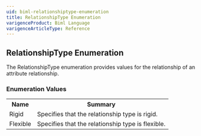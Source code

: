 ```yaml
---
uid: biml-relationshiptype-enumeration
title: RelationshipType Enumeration
varigenceProduct: Biml Language
varigenceArticleType: Reference
---
```


## RelationshipType Enumeration<div class="LanguageSummary"><div class ="SummaryItem">The RelationshipType enumeration provides values for the relationship of an attribute relationship.</div></div><div class="EnumValueGroup">### Enumeration Values<table id="EnumValue" class="MemberList"><tbody><tr><th class="MemberNameColumnHeader">Name</th><th class="MemberSummaryColumnHeader">Summary</th></tr><tr class="cd0"><td class="MemberName">Rigid</td><td class="MemberSummary"><div class ="SummaryItem">Specifies that the relationship type is rigid.</div></td></tr><tr class="cd1"><td class="MemberName">Flexible</td><td class="MemberSummary"><div class ="SummaryItem">Specifies that the relationship type is flexible.</div></td></tr></tbody></table></div>